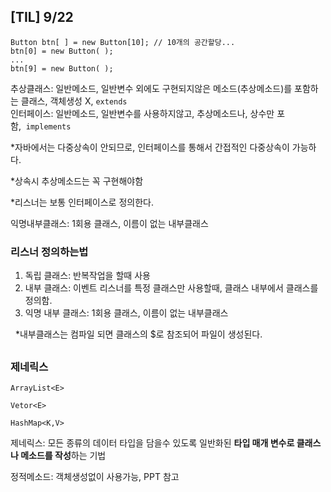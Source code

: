 ## \[TIL\] 9/22

  

```
Button btn[ ] = new Button[10]; // 10개의 공간할당...
btn[0] = new Button( );
...
btn[9] = new Button( );⁠

```

  

  
추상클래스: 일반메소드, 일반변수 외에도 구현되지않은 메소드(추상메소드)를 포함하는 클래스, 객체생성 X, `extends`  
인터페이스: 일반메소드, 일반변수를 사용하지않고, 추상메소드나, 상수만 포함,  `implements   `

⁠\*자바에서는 다중상속이 안되므로, 인터페이스를 통해서 간접적인 다중상속이 가능하다.  

\*상속시 추상메소드는 꼭 구현해야함

\*리스너는 보통 인터페이스로 정의한다.

  

익명내부클래스: 1회용 클래스, 이름이 없는 내부클래스

  

### 리스너 정의하는법

1. 독립 클래스: 반복작업을 할때 사용
2. 내부 클래스: 이벤트 리스너를 특정 클래스만 사용할때, 클래스 내부에서 클래스를 정의함.
3. 익명 내부 클래스: 1회용 클래스, 이름이 없는 내부클래스

  \*내부클래스는 컴파일 되면 클래스의 $로 참조되어 파일이 생성된다.

##   

### 제네릭스

`ArrayList<E>`

`Vetor<E>`

`HashMap<K,V>`

제네릭스: 모든 종류의 데이터 타입을 담을수 있도록 일반화된 **타입 매개 변수로 클래스나 메소드를 작성**하는 기법

  

정적메소드: 객체생성없이 사용가능, PPT 참고